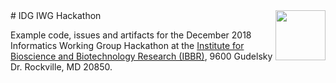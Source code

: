 <img src="https://druggablegenome.net/IDG_Images_Index/IDGLOGO.png" height="80" style="float:right">
# IDG IWG Hackathon

Example code, issues and artifacts for the December 2018 Informatics Working Group Hackathon
at the [Institute for Bioscience and Biotechnology Research
(IBBR)](https://www.ibbr.umd.edu/), 9600 Gudelsky Dr. Rockville, MD 20850.
